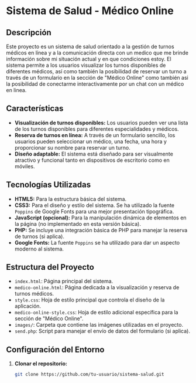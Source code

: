 # Sistema de Salud - Médico Online

## Descripción

Este proyecto es un sistema de salud orientado a la gestión de turnos médicos en línea y a la comunicación directa con un medico que me brinde información sobre mi situación actual y en que condiciones estoy. El sistema permite a los usuarios visualizar los turnos disponibles de diferentes médicos, así como también la posibilidad de reservar un turno a través de un formulario en la sección de "Médico Online" como también asi la posibilidad de conectarme interactivamente por un chat con un médico en linea.

## Características

- **Visualización de turnos disponibles:** Los usuarios pueden ver una lista de los turnos disponibles para diferentes especialidades y médicos.
- **Reserva de turnos en línea:** A través de un formulario sencillo, los usuarios pueden seleccionar un médico, una fecha, una hora y proporcionar su nombre para reservar un turno.
- **Diseño adaptable:** El sistema está diseñado para ser visualmente atractivo y funcional tanto en dispositivos de escritorio como en móviles.

## Tecnologías Utilizadas

- **HTML5:** Para la estructura básica del sistema.
- **CSS3:** Para el diseño y estilo del sistema. Se ha utilizado la fuente `Poppins` de Google Fonts para una mejor presentación tipográfica.
- **JavaScript (opcional):** Para la manipulación dinámica de elementos en la página (no implementado en esta versión básica).
- **PHP:** Se incluye una integración básica de PHP para manejar la reserva de turnos (si aplica).
- **Google Fonts:** La fuente `Poppins` se ha utilizado para dar un aspecto moderno al sistema.

## Estructura del Proyecto

- `index.html`: Página principal del sistema.
- `medico-online.html`: Página dedicada a la visualización y reserva de turnos médicos.
- `style.css`: Hoja de estilo principal que controla el diseño de la aplicación.
- `medico-online-style.css`: Hoja de estilo adicional específica para la sección de "Médico Online".
- `images/`: Carpeta que contiene las imágenes utilizadas en el proyecto.
- `send.php`: Script para manejar el envío de datos del formulario (si aplica).

## Configuración del Entorno

1. **Clonar el repositorio:**
   ```bash
   git clone https://github.com/tu-usuario/sistema-salud.git
